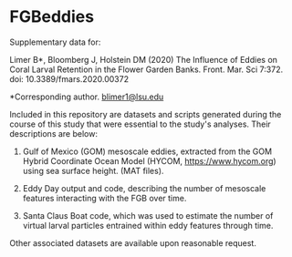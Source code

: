 # FGBeddies
Supplementary data for: 

Limer B*, Bloomberg J, Holstein DM (2020) The Influence of Eddies on Coral Larval Retention in the Flower Garden Banks. Front. Mar. Sci 7:372. doi: 10.3389/fmars.2020.00372

*Corresponding author. blimer1@lsu.edu

Included in this repository are datasets and scripts generated during the course of this study that were essential to the study's analyses. Their descriptions are below:

1. Gulf of Mexico (GOM) mesoscale eddies, extracted from the GOM Hybrid Coordinate Ocean Model (HYCOM, https://www.hycom.org) using sea surface height. (MAT files).

2. Eddy Day output and code, describing the number of mesoscale features interacting with the FGB over time.

3. Santa Claus Boat code, which was used to estimate the number of virtual larval particles entrained within eddy features through time.

Other associated datasets are available upon reasonable request.
